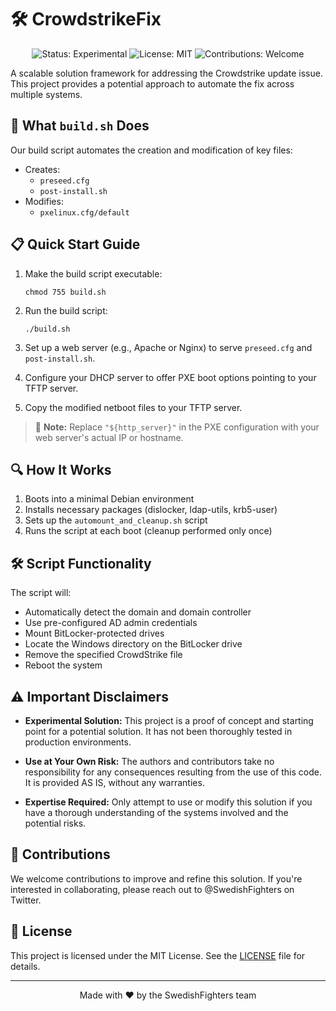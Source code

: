 # 🛠️ CrowdstrikeFix

<p align="center">
  <img src="https://img.shields.io/badge/Status-Experimental-yellow" alt="Status: Experimental">
  <img src="https://img.shields.io/badge/License-MIT-blue" alt="License: MIT">
  <img src="https://img.shields.io/badge/Contributions-Welcome-brightgreen" alt="Contributions: Welcome">
</p>

A scalable solution framework for addressing the Crowdstrike update issue. 
This project provides a potential approach to automate the fix across multiple systems.

## 🚀 What `build.sh` Does

Our build script automates the creation and modification of key files:

- Creates:
  - `preseed.cfg`
  - `post-install.sh`
- Modifies:
  - `pxelinux.cfg/default`

## 📋 Quick Start Guide

1. Make the build script executable:
   ```
   chmod 755 build.sh
   ```

2. Run the build script:
   ```
   ./build.sh
   ```

3. Set up a web server (e.g., Apache or Nginx) to serve `preseed.cfg` and `post-install.sh`.

4. Configure your DHCP server to offer PXE boot options pointing to your TFTP server.

5. Copy the modified netboot files to your TFTP server.

> 📝 **Note:** Replace `"${http_server}"` in the PXE configuration with your web server's actual IP or hostname.

## 🔍 How It Works

1. Boots into a minimal Debian environment
2. Installs necessary packages (dislocker, ldap-utils, krb5-user)
3. Sets up the `automount_and_cleanup.sh` script
4. Runs the script at each boot (cleanup performed only once)

## 🛠️ Script Functionality

The script will:

- Automatically detect the domain and domain controller
- Use pre-configured AD admin credentials
- Mount BitLocker-protected drives
- Locate the Windows directory on the BitLocker drive
- Remove the specified CrowdStrike file
- Reboot the system

## ⚠️ Important Disclaimers

- **Experimental Solution:** This project is a proof of concept and starting point for a potential solution. It has not been thoroughly tested in production environments.

- **Use at Your Own Risk:** The authors and contributors take no responsibility for any consequences resulting from the use of this code. It is provided AS IS, without any warranties.

- **Expertise Required:** Only attempt to use or modify this solution if you have a thorough understanding of the systems involved and the potential risks.

## 🤝 Contributions

We welcome contributions to improve and refine this solution. If you're interested in collaborating, please reach out to @SwedishFighters on Twitter.

## 📜 License

This project is licensed under the MIT License. See the [LICENSE](LICENSE) file for details.

---

<p align="center">
  Made with ❤️ by the SwedishFighters team
</p>
